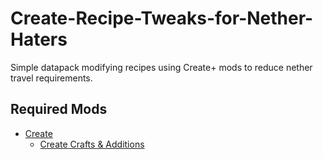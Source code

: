 # Create-Recipe-Tweaks-for-Nether-Haters
Simple datapack modifying recipes using Create+ mods to reduce nether travel requirements.

## Required Mods
- [Create](https://modrinth.com/mod/create)
  - [Create Crafts & Additions](https://www.curseforge.com/minecraft/mc-mods/createaddition)
